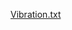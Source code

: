 

















[Vibration.txt](https://github.com/Akanksha030/Vibration/files/9443021/Vibration.txt)
